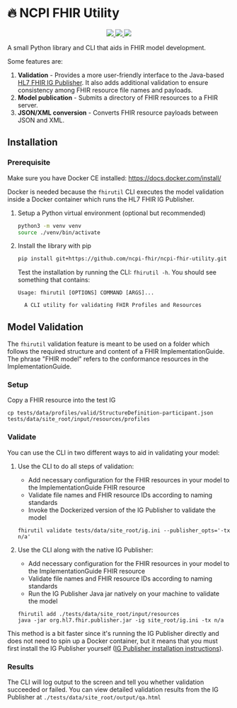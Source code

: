 # 🔥 NCPI FHIR Utility

<p align="center">
  <a href="https://github.com/ncpi-fhir/ncpi-fhir-utility/blob/master/LICENSE">
  <img src="https://img.shields.io/github/license/ncpi-fhir/ncpi-fhir-utility.svg?style=for-the-badge">
  </a>
  <a href="https://circleci.com/gh/ncpi-fhir/ncpi-fhir-utility">
  <img src="https://img.shields.io/circleci/project/github/ncpi-fhir/ncpi-fhir-utility.svg?style=for-the-badge">
  </a>
  <a href="https://github.com/psf/black">
  <img src="https://img.shields.io/badge/code%20style-black ----line--length 80-000000.svg?style=for-the-badge">
  </a>
</p>

A small Python library and CLI that aids in FHIR model development.

Some features are:

1. **Validation** - Provides a more user-friendly interface to the Java-based
[HL7 FHIR IG Publisher](https://confluence.hl7.org/display/FHIR/IG+Publisher+Documentation).
It also adds additional validation to ensure consistency among FHIR resource
file names and payloads.
2. **Model publication** - Submits a directory of FHIR resources to a FHIR server.
3. **JSON/XML conversion** - Converts FHIR resource payloads between JSON and XML.

## Installation

### Prerequisite

Make sure you have Docker CE installed: <https://docs.docker.com/install/>

Docker is needed because the `fhirutil` CLI executes the model validation
inside a Docker container which runs the HL7 FHIR IG Publisher.

1. Setup a Python virtual environment (optional but recommended)

    ```bash
    python3 -m venv venv
    source ./venv/bin/activate
    ```

2. Install the library with pip

    ```bash
    pip install git+https://github.com/ncpi-fhir/ncpi-fhir-utility.git
    ```

    Test the installation by running the CLI: `fhirutil -h`. You should see
    something that contains:

    ```shell
    Usage: fhirutil [OPTIONS] COMMAND [ARGS]...

      A CLI utility for validating FHIR Profiles and Resources
    ```

## Model Validation

The `fhirutil` validation feature is meant to be used on a folder which follows
the required structure and content of a FHIR ImplementationGuide. The
phrase "FHIR model" refers to the conformance resources in the
ImplementationGuide.

### Setup

Copy a FHIR resource into the test IG

```shell
cp tests/data/profiles/valid/StructureDefinition-participant.json tests/data/site_root/input/resources/profiles
```

### Validate

You can use the CLI in two different ways to aid in validating your model:

1. Use the CLI to do all steps of validation:

    - Add necessary configuration for the FHIR resources in your model to the
      ImplementationGuide FHIR resource
    - Validate file names and FHIR resource IDs according to naming standards
    - Invoke the Dockerized version of the IG Publisher to validate the model

    ```shell
    fhirutil validate tests/data/site_root/ig.ini --publisher_opts='-tx n/a'
    ```

2. Use the CLI along with the native IG Publisher:

    - Add necessary configuration for the FHIR resources in your model to the
    ImplementationGuide FHIR resource
    - Validate file names and FHIR resource IDs according to naming standards
    - Run the IG Publisher Java jar natively on your machine to validate the model

    ```shell
    fhirutil add ./tests/data/site_root/input/resources
    java -jar org.hl7.fhir.publisher.jar -ig site_root/ig.ini -tx n/a
    ```

This method is a bit faster since it's running the IG Publisher directly and does not need to spin up a Docker container, but it means that you must first install the IG Publisher yourself ([IG Publisher installation instructions](https://confluence.hl7.org/display/FHIR/IG+Publisher+Documentation#IGPublisherDocumentation-Installing)).

### Results

The CLI will log output to the screen and tell you whether validation succeeded
or failed. You can view detailed validation results from the IG Publisher at
`./tests/data/site_root/output/qa.html`
